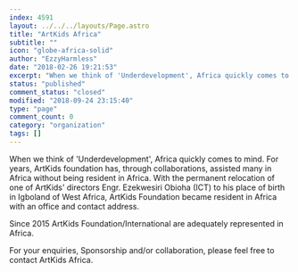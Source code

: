 ```yaml
---
index: 4591
layout: ../../../layouts/Page.astro
title: "ArtKids Africa"
subtitle: ""
icon: "globe-africa-solid"
author: "EzzyHarmless"
date: "2018-02-26 19:21:53"
excerpt: "When we think of 'Underdevelopment', Africa quickly comes to mind. For years, ArtKids foundation has, through collaborations, assisted many in Africa without being resident in Africa. Since 2015 ArtKids Foundation/International are adequately represented in Africa."
status: "published"
comment_status: "closed"
modified: "2018-09-24 23:15:40"
type: "page"
comment_count: 0
category: "organization"
tags: []
---
```


When we think of 'Underdevelopment', Africa quickly comes to mind. For years, ArtKids foundation has, through collaborations, assisted many in Africa without being resident in Africa. With the permanent relocation of one of ArtKids' directors Engr. Ezekwesiri Obioha (ICT) to his place of birth in Igboland of West Africa, ArtKids Foundation became resident in Africa with an office and contact address.

Since 2015 ArtKids Foundation/International are adequately represented in Africa.

For your enquiries, Sponsorship and/or collaboration, please feel free to contact ArtKids Africa.